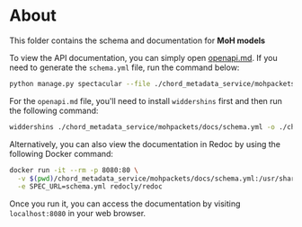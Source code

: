 # About

This folder contains the schema and documentation for **MoH models**

To view the API documentation, you can simply open [openapi.md](openapi.md). If you need to generate the `schema.yml` file, run the command below:

```bash
python manage.py spectacular --file ./chord_metadata_service/mohpackets/docs/schema.yml --validate --fail-on-warn
```

For the `openapi.md` file, you'll need to install `widdershins` first and then run the following command:

```bash
widdershins ./chord_metadata_service/mohpackets/docs/schema.yml -o ./chord_metadata_service/mohpackets/docs/openapi.md -c true -u ./chord_metadata_service/mohpackets/docs/widdershins/templates/openapi3
```

Alternatively, you can also view the documentation in Redoc by using the following Docker command:

```bash
docker run -it --rm -p 8080:80 \
  -v $(pwd)/chord_metadata_service/mohpackets/docs/schema.yml:/usr/share/nginx/html/schema.yml \
  -e SPEC_URL=schema.yml redocly/redoc
```

Once you run it, you can access the documentation by visiting `localhost:8080` in your web browser.